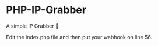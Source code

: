 # PHP-IP-Grabber
A simple IP Grabber 📍

Edit the index.php file and then put your webhook on line 56.

